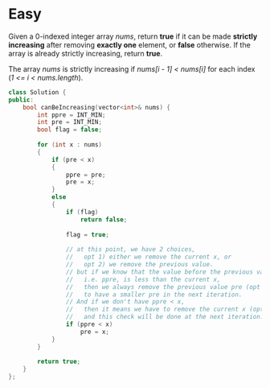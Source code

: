 # Easy

Given a 0-indexed integer array *nums*, return **true** if it can be made **strictly increasing** after removing **exactly one** element, or **false** otherwise. If the array is already strictly increasing, return **true**.

The array *nums* is strictly increasing if *nums[i - 1] < nums[i]* for each index (*1 <= i < nums.length*).

```cpp
class Solution {
public:
    bool canBeIncreasing(vector<int>& nums) {
        int ppre = INT_MIN;
        int pre = INT_MIN;
        bool flag = false;
        
        for (int x : nums)
        {
            if (pre < x)
            {
                ppre = pre;
                pre = x;
            }
            else
            {
                if (flag)
                    return false;
                
                flag = true;
                
                // at this point, we have 2 choices, 
                //   opt 1) either we remove the current x, or 
                //   opt 2) we remove the previous value.
                // but if we know that the value before the previous value, 
                //   i.e. ppre, is less than the current x, 
                //   then we always remove the previous value pre (opt 2) since this will be the optimized option
                //   to have a smaller pre in the next iteration.
                // And if we don't have ppre < x,
                //   then it means we have to remove the current x (opt 1), 
                //   and this check will be done at the next iteration.
                if (ppre < x)
                    pre = x;
            }
        }
        
        return true;
    }
};
```
